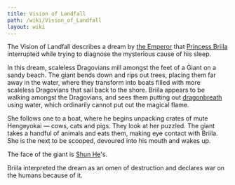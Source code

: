```yaml
---
title: Vision of Landfall
path: /wiki/Vision_of_Landfall
layout: wiki
---
```


The Vision of Landfall describes a dream by [the
Emperor](the_Emperor "wikilink") that [Princess
Briila](/wiki/Princess_Briila "wikilink") interrupted while trying to diagnose
the mysterious cause of his sleep.

In this dream, scaleless Dragovians mill amongst the feet of a Giant on
a sandy beach. The giant bends down and rips out trees, placing them far
away in the water, where they transform into boats filled with more
scaleless Dragovians that sail back to the shore. Briila appears to be
walking amongst the Dragovians, and sees them putting out
[dragonbreath](dragonbreath "wikilink") using water, which ordinarily
cannot put out the magical flame.

She follows one to a boat, where he begins unpacking crates of mute
Hengeyokai — cows, cats and pigs. They look at her puzzled. The giant
takes a handful of animals and eats them, making eye contact with
Briila. She is the next to be scooped, devoured into his mouth and wakes
up.

The face of the giant is [Shun He](/wiki/Shun_He "wikilink")'s.

Briila interpreted the dream as an omen of destruction and declares war
on the humans because of it.
